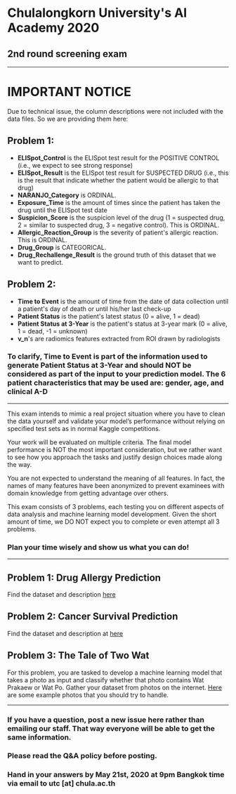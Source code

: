 # Chulalongkorn University's AI Academy 2020
## 2nd round screening exam

---

# IMPORTANT NOTICE
Due to technical issue, the column descriptions were not included with the data files. So we are providing them here:

## Problem 1:
* **ELISpot_Control** is the ELISpot test result for the POSITIVE CONTROL (i.e., we expect to see strong response)
* **ELISpot_Result** is the ELISpot test result for SUSPECTED DRUG (i.e., this is the result that indicate whether the patient would be allergic to that drug)
* **NARANJO_Category** is ORDINAL.
* **Exposure_Time** is the amount of times since the patient has taken the drug until the ELISpot test date
* **Suspicion_Score** is the suspicion level of the drug (1 = suspected drug, 2 = similar to suspected drug, 3 = negative control). This is ORDINAL.
* **Allergic_Reaction_Group** is the severity of patient's allergic reaction. This is ORDINAL.
* **Drug_Group** is CATEGORICAL.
* **Drug_Rechallenge_Result** is the ground truth of this dataset that we want to predict.

## Problem 2:
* **Time to Event** is the amount of time from the date of data collection until a patient's day of death or until his/her last check-up
* **Patient Status** is the patient's latest status (0 = alive, 1 = dead)
* **Patient Status at 3-Year** is the patient's status at 3-year mark (0 = alive, 1 = dead, -1 = unknown)
* **v_n**'s are radiomics features extracted from ROI drawn by radiologists

### To clarify, **Time to Event** is part of the information used to generate **Patient Status at 3-Year** and should NOT be considered as part of the input to your prediction model. The 6 patient characteristics that may be used are: **gender**, **age**, and **clinical A-D**

---
This exam intends to mimic a real project situation where you have to clean the data yourself and validate your model’s performance without relying on specified test sets as in normal Kaggle competitions.

Your work will be evaluated on multiple criteria. The final model performance is NOT the most important consideration, but we rather want to see how you approach the tasks and justify design choices made along the way.

You are not expected to understand the meaning of all features. In fact, the names of many features have been anonymized to prevent examinees with domain knowledge from getting advantage over others.

This exam consists of 3 problems, each testing you on different aspects of data analysis and machine learning model development. Given the short amount of time, we DO NOT expect you to complete or even attempt all 3 problems. 

### Plan your time wisely and show us what you can do!

---
## **Problem 1: Drug Allergy Prediction**

Find the dataset and description [here](https://www.kaggle.com/dataset/164839c70ca43c870151479e85f496daa3b68be24a93c44fa1cd153c66049bf5)

## **Problem 2: Cancer Survival Prediction**

Find the dataset and description at [here](https://www.kaggle.com/dataset/b830860b3bd50fbe6d2f9448dcb1fd18da025a4ae41208cf4bd557292cac6eab)

## **Problem 3: The Tale of Two Wat**

For this problem, you are tasked to develop a machine learning model that takes a photo as input and classify whether that photo contains Wat Prakaew or Wat Po. Gather your dataset from photos on the internet. [Here](https://drive.google.com/open?id=1mdZLeiG0NSR6idRFCs9k_1GAsJ59riDK) are some example photos that you should try to handle.

---

### If you have a question, post a new issue here rather than emailing our staff. That way everyone will be able to get the same information. 
### Please read the Q&A policy before posting.
### Hand in your answers by May 21st, 2020 at 9pm Bangkok time via email to utc [at] chula.ac.th
